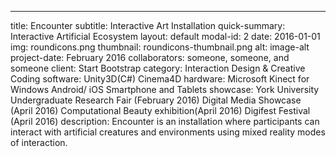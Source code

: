 ---
title: Encounter
subtitle: Interactive Art Installation
quick-summary: Interactive Artificial Ecosystem
layout: default
modal-id: 2
date: 2016-01-01
img: roundicons.png
thumbnail: roundicons-thumbnail.png
alt: image-alt
project-date: February 2016
collaborators: someone, someone, and someone
client: Start Bootstrap
category: Interaction Design & Creative Coding
software: Unity3D(C#)
          Cinema4D
hardware: Microsoft Kinect for Windows
          Android/ iOS Smartphone and Tablets
showcase: York University Undergraduate Research Fair (February 2016)
          Digital Media Showcase (April 2016)
          Computational Beauty exhibition(April 2016)
          Digifest Festival (April 2016)
description: Encounter is an installation where participants can interact with artificial creatures and environments using mixed reality modes of interaction.
